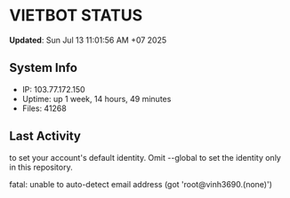 # VIETBOT STATUS
**Updated**: Sun Jul 13 11:01:56 AM +07 2025

## System Info
- IP: 103.77.172.150
- Uptime: up 1 week, 14 hours, 49 minutes
- Files: 41268

## Last Activity

to set your account's default identity.
Omit --global to set the identity only in this repository.

fatal: unable to auto-detect email address (got 'root@vinh3690.(none)')
